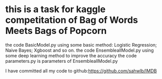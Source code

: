 # this is a task for kaggle competitation of Bag of Words Meets Bags of Popcorn

the code BasicModel.py using some basic method: Logistic Regression; Naive Bayes; Xgboost and so on.
the code EnsembleallModel.py using some deep learning method to improve the accuracy
the code parameters.py is parameters of EnsembleallModel.py
 
I have committed all my code to github:https://github.com/sahwlb/IMDB

